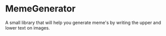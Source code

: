 MemeGenerator
=============

A small library that will help you generate meme's by writing the upper and lower text on images.
